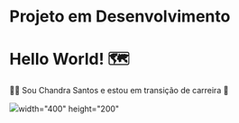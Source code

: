 # Projeto em Desenvolvimento
# Hello World! 🗺 #

👩‍💻​ Sou Chandra Santos e estou em transição de carreira 🛫

<div><img src="https://scontent.fgig4-1.fna.fbcdn.net/v/t39.30808-6/296182027_103456119130033_6939432242912066948_n.png?_nc_cat=106&ccb=1-7&_nc_sid=730e14&_nc_eui2=AeEjqolTlsPRhRHErCPqZcRAgri7sC5Ig1CCuLuwLkiDUNAW6DPiUIkSJYFaomxDqH71SYQqHGY5PdL3-x8E2rcc&_nc_ohc=DkPSPw-8BoMAX81wNl1&_nc_ht=scontent.fgig4-1.fna&oh=00_AT_VywxgmmT8Dbypv5XFK4HclhmEATs2up3nz-Y5fVXctw&oe=62E66CAD">width="400" height="200"</div>



